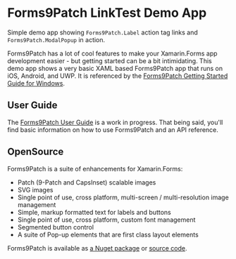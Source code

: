 # Forms9Patch LinkTest Demo App

Simple demo app showing `Forms9Patch.Label` action tag links and `Forms9Patch.ModalPopup` in action.

Forms9Patch has a lot of cool features to make your Xamarin.Forms app development easier - but getting started can be a bit intimidating. 
This demo app shows a very basic XAML based Forms9Patch app that runs on iOS, Android, and UWP.  It is referenced by the [Forms9Patch Getting Started Guide for Windows](https://bitbucket.org/baskren/forms9patch2/src/master/Forms9Patch/Forms9Patch.DocFX/guides/GettingStartedWindows.md).

## User Guide

The [Forms9Patch User Guide](https://bitbucket.org/baskren/forms9patch2/src/master/Forms9Patch/Forms9Patch.DocFX/index.md) is a work in progress. That being said, you'll find basic information on how to use Forms9Patch and an API reference.

## OpenSource

Forms9Patch is a suite of enhancements for Xamarin.Forms:

 - Patch (9-Patch and CapsInset) scalable images
 - SVG images
 - Single point of use, cross platform, multi-screen / multi-resolution image management
 - Simple, markup formatted text for labels and buttons
 - Single point of use, cross platform, custom font management
 - Segmented button control
 - A suite of Pop-up elements that are first class layout elements 
 
Forms9Patch is available as [a Nuget package](https://www.nuget.org/packages/Forms9Patch/) or [source code](https://bitbucket.org/baskren/forms9patch2/src/master/). 
